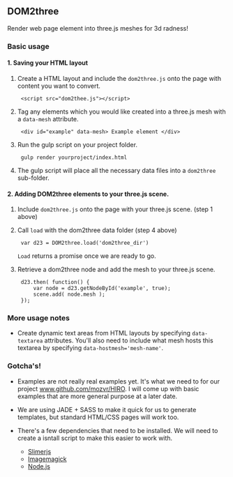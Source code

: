 ## DOM2three

Render web page element into three.js meshes for 3d radness!

### Basic usage

#### 1. Saving your HTML layout 
1. Create a HTML layout and include the `dom2three.js` onto the page with content you want to convert.

        <script src="dom2thee.js"></script>

2. Tag any elements which you would like created into a three.js mesh with a `data-mesh` attribute.

        <div id="example" data-mesh> Example element </div>

3. Run the gulp script on your project folder.

        gulp render yourproject/index.html

4. The gulp script will place all the necessary data files into a `dom2three` sub-folder.  

#### 2. Adding DOM2three elements to your three.js scene.
    
1. Include `dom2three.js` onto the page with your three.js scene.  (step 1 above)

2. Call `load` with the dom2three data folder (step 4 above)

        var d23 = DOM2three.load('dom2three_dir')
    
    `Load` returns a promise once we are ready to go.

3. Retrieve a dom2three node and add the mesh to your three.js scene.

        d23.then( function() {
            var node = d23.getNodeById('example', true);
            scene.add( node.mesh );
        });


### More usage notes
* Create dynamic text areas from HTML layouts by specifying `data-textarea` attributes.   You'll also need to include what mesh hosts this textarea by specifying `data-hostmesh='mesh-name'`.

### Gotcha's!
* Examples are not really real examples yet.  It's what we need to for our project www.github.com/mozvr/HIRO.   I will come up with basic examples that are more general purpose at a later date.
* We are using JADE + SASS to make it quick for us to generate templates, but standard HTML/CSS pages will work too.
* There's a few dependencies that need to be installed.   We will need to create a isntall script to make this easier to work with.

  * [Slimerjs](http://slimerjs.org)
  * [Imagemagick](http://www.imagemagick.org)
  * [Node.js](http://http://nodejs.org/)
